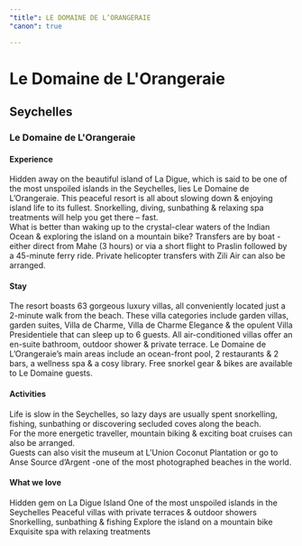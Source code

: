 ```yaml
---
"title": LE DOMAINE DE L’ORANGERAIE
"canon": true

---
```


# Le Domaine de L'Orangeraie
## Seychelles
### Le Domaine de L'Orangeraie

#### Experience
Hidden away on the beautiful island of La Digue, which is said to be one of the most unspoiled islands in the Seychelles, lies Le Domaine de L’Orangeraie.
This peaceful resort is all about slowing down &amp; enjoying island life to its fullest.  Snorkelling, diving, sunbathing &amp; relaxing spa treatments will help you get there – fast.  
What is better than waking up to the crystal-clear waters of the Indian Ocean &amp; exploring the island on a mountain bike?
Transfers are by boat - either direct from Mahe (3 hours) or via a short flight to Praslin followed by a 45-minute ferry ride.  Private helicopter transfers with Zili Air can also be arranged.

#### Stay
The resort boasts 63 gorgeous luxury villas, all conveniently located just a 2-minute walk from the beach.
These villa categories include garden villas, garden suites, Villa de Charme, Villa de Charme Elegance &amp; the opulent Villa Presidentiele that can sleep up to 6 guests.
All air-conditioned villas offer an en-suite bathroom, outdoor shower &amp; private terrace.
Le Domaine de L’Orangeraie’s main areas include an ocean-front pool, 2 restaurants &amp; 2 bars, a wellness spa &amp; a cosy library.  Free snorkel gear &amp; bikes are available to Le Domaine guests.

#### Activities
Life is slow in the Seychelles, so lazy days are usually spent snorkelling, fishing, sunbathing or discovering secluded coves along the beach.  
For the more energetic traveller, mountain biking &amp; exciting boat cruises can also be arranged.  
Guests can also visit the museum at L’Union Coconut Plantation or go to Anse Source d’Argent -one of the most photographed beaches in the world.


#### What we love
Hidden gem on La Digue Island
One of the most unspoiled islands in the Seychelles
Peaceful villas with private terraces &amp; outdoor showers
Snorkelling, sunbathing &amp; fishing
Explore the island on a mountain bike
Exquisite spa with relaxing treatments